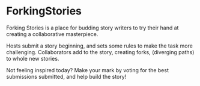 ForkingStories
==============

Forking Stories is a place for budding story writers to try their hand at creating a collaborative masterpiece.

Hosts submit a story beginning, and sets some rules to make the task more challenging. Collaborators add to the story,
creating forks, (diverging paths) to whole new stories.

Not feeling inspired today? Make your mark by voting for the best submissions submitted, and help build the story!
